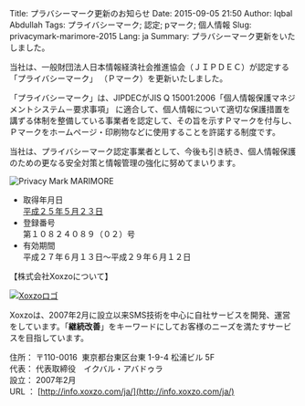 Title: プラバシーマーク更新のお知らせ
Date: 2015-09-05 21:50
Author: Iqbal Abdullah
Tags: プライバシーマーク; 認定; pマーク; 個人情報
Slug: privacymark-marimore-2015
Lang: ja
Summary: プラバシーマーク更新をいたしました。

当社は、一般財団法人日本情報経済社会推進協会（ＪＩＰＤＥＣ）が認定する「プライバシーマーク」
（Ｐマーク）を更新いたしました。

「プライバシーマーク」は、JIPDECがJIS Q 15001:2006「個人情報保護マネジメントシステム－要求事項」 
に適合して、個人情報について適切な保護措置を講ずる体制を整備している事業者を認定して、その旨を示すＰマークを付与し、Ｐマークをホームページ・印刷物などに使用することを許諾する制度です。

当社は、プライバシーマーク認定事業者として、今後も引き続き、個人情報保護のための更なる安全対策と情報管理の強化に努めてまいります。

![Privacy Mark MARIMORE]({filename}/images/privacy-mark/p-mark-cert-2015.jpg)

-   取得年月日  
   [平成２５年５月２３日]({filename}/PR/privacymark-syutoku-ja.md)
-   登録番号  
   第１０８２４０８９（０２）号
-   有効期間  
   平成２７年６月１３日～平成２９年６月１２日


【株式会社Xoxzoについて】

[![Xoxzoロゴ]({filename}/images/xoxzo-logo-02.png)](http://info.xoxzo.com/ja/)

Xoxzoは、2007年2月に設立以来SMS技術を中心に自社サービスを開発、運営をしています。「**継続改善**」をキーワードにしてお客様のニーズを満たすサービスを目指しています。

住所： 〒110-0016  東京都台東区台東 1-9-4 松浦ビル 5F  
代表： 代表取締役　イクバル・アバドゥラ  
設立： 2007年2月  
URL ： [http://info.xoxzo.com/ja/](http://info.xoxzo.com/ja/)
